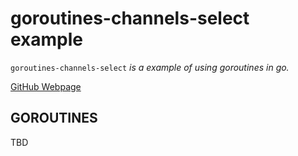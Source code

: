 # goroutines-channels-select example

`goroutines-channels-select` _is a example of using goroutines in go._

[GitHub Webpage](https://jeffdecola.github.io/my-go-examples/)

## GOROUTINES

TBD